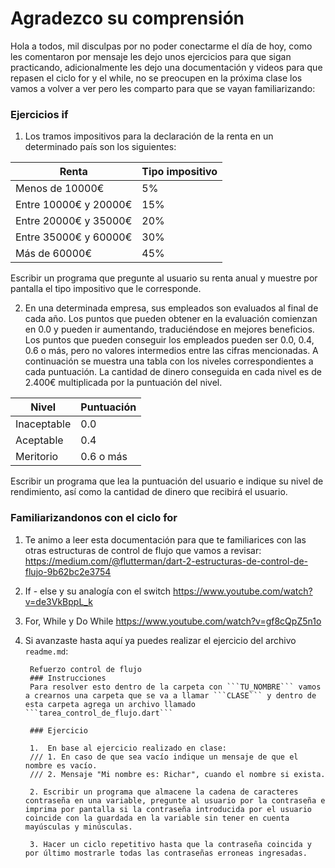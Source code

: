 Agradezco su comprensión 
==========

Hola a todos, mil disculpas por no poder conectarme el día de hoy, como les comentaron por mensaje les dejo unos ejercicios para que sigan practicando, adicionalmente les dejo una documentación y videos para que repasen el ciclo for y el while, no se preocupen en la próxima clase los vamos a volver a ver pero les comparto para que se vayan familiarizando:

### Ejercicios if
1. Los tramos impositivos para la declaración de la renta en un determinado país son los siguientes:

| Renta                   |	Tipo impositivo |
|-------------------------|-----------------|
| Menos de 10000€         |	5%              |
| Entre 10000€ y 20000€   | 15%             |
| Entre 20000€ y 35000€   | 20%             |
| Entre 35000€ y 60000€   | 30%             |
| Más de 60000€           | 45%             |

Escribir un programa que pregunte al usuario su renta anual y muestre por pantalla el tipo impositivo que le corresponde.

2. En una determinada empresa, sus empleados son evaluados al final de cada año. Los puntos que pueden obtener en la evaluación comienzan en 0.0 y pueden ir aumentando, traduciéndose en mejores beneficios. Los puntos que pueden conseguir los empleados pueden ser 0.0, 0.4, 0.6 o más, pero no valores intermedios entre las cifras mencionadas. A continuación se muestra una tabla con los niveles correspondientes a cada puntuación. La cantidad de dinero conseguida en cada nivel es de 2.400€ multiplicada por la puntuación del nivel.

| Nivel         | Puntuación    |
|---------------|---------------|
|Inaceptable    |0.0            |
|Aceptable      |0.4            |
|Meritorio	|0.6 o más      |

Escribir un programa que lea la puntuación del usuario e indique su nivel de rendimiento, así como la cantidad de dinero que recibirá el usuario.

### Familiarizandonos con el ciclo for

1. Te animo a leer esta documentación para que te familiarices con las otras estructuras de control de flujo que vamos a revisar:
https://medium.com/@flutterman/dart-2-estructuras-de-control-de-flujo-9b62bc2e3754

2. If - else y su analogía con el switch 
https://www.youtube.com/watch?v=de3VkBppL_k

3. For, While y Do While
https://www.youtube.com/watch?v=gf8cQpZ5n1o 

4. Si avanzaste hasta aquí ya puedes realizar el ejercicio del archivo ```readme.md```:

        Refuerzo control de flujo
        ### Instrucciones
        Para resolver esto dentro de la carpeta con ```TU_NOMBRE``` vamos a crearnos una carpeta que se va a llamar ```CLASE``` y dentro de esta carpeta agrega un archivo llamado ```tarea_control_de_flujo.dart```

        ### Ejercicio

        1.  En base al ejercicio realizado en clase:
        /// 1. En caso de que sea vacío indique un mensaje de que el nombre es vacío.
        /// 2. Mensaje "Mi nombre es: Richar", cuando el nombre si exista.

        2. Escribir un programa que almacene la cadena de caracteres contraseña en una variable, pregunte al usuario por la contraseña e imprima por pantalla si la contraseña introducida por el usuario coincide con la guardada en la variable sin tener en cuenta mayúsculas y minúsculas. 

        3. Hacer un ciclo repetitivo hasta que la contraseña coincida y por último mostrarle todas las contraseñas erroneas ingresadas. 

